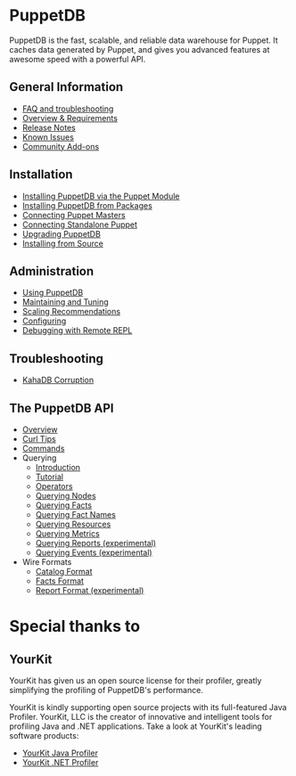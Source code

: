 # PuppetDB

PuppetDB is the fast, scalable, and reliable data warehouse for Puppet. It caches data generated by Puppet, and gives you advanced features at awesome speed with a powerful API.

General Information
-----

* [FAQ and troubleshooting](./documentation/puppetdb-faq.markdown)
* [Overview & Requirements](./documentation/index.markdown)
* [Release Notes](./documentation/release_notes.markdown)
* [Known Issues](./documentation/known_issues.markdown)
* [Community Add-ons](./documentation/community_add_ons.markdown)

Installation
-----

* [Installing PuppetDB via the Puppet Module](./documentation/install_via_module.markdown)
* [Installing PuppetDB from Packages](./documentation/install_from_packages.markdown)
* [Connecting Puppet Masters](./documentation/connect_puppet_master.markdown)
* [Connecting Standalone Puppet](./documentation/connect_puppet_apply.markdown)
* [Upgrading PuppetDB](./documentation/upgrade.markdown)
* [Installing from Source](./documentation/install_from_source.markdown)

Administration
-----

* [Using PuppetDB](./documentation/using.markdown)
* [Maintaining and Tuning](./documentation/maintain_and_tune.markdown)
* [Scaling Recommendations](./documentation/scaling_recommendations.markdown)
* [Configuring](./documentation/configure.markdown)
* [Debugging with Remote REPL](./documentation/repl.markdown)

Troubleshooting
-----

* [KahaDB Corruption](./documentation/trouble_kahadb_corruption.markdown)

The PuppetDB API
-----

* [Overview](./documentation/api/query/index.markdown)
* [Curl Tips](./documentation/api/query/curl.markdown)
* [Commands](./documentation/api/commands.markdown)
* Querying
  * [Introduction](./documentation/api/query/v2/query.markdown)
  * [Tutorial](./documentation/api/query/tutorial.markdown)
  * [Operators](./documentation/api/query/v2/operators.markdown)
  * [Querying Nodes](./documentation/api/query/v2/nodes.markdown)
  * [Querying Facts](./documentation/api/query/v2/facts.markdown)
  * [Querying Fact Names](./documentation/api/query/v2/fact-names.markdown)
  * [Querying Resources](./documentation/api/query/v2/resources.markdown)
  * [Querying Metrics](./documentation/api/query/v2/metrics.markdown)
  * [Querying Reports (experimental)](./documentation/api/query/experimental/report.markdown)
  * [Querying Events (experimental)](./documentation/api/query/experimental/event.markdown)
* Wire Formats
  * [Catalog Format](./documentation/api/wire_format/catalog_format.markdown)
  * [Facts Format](./documentation/api/wire_format/facts_format.markdown)
  * [Report Format (experimental)](./documentation/api/wire_format/report_format.markdown)


# Special thanks to

## YourKit

YourKit has given us an open source license for their profiler, greatly
simplifying the profiling of PuppetDB's performance.

YourKit is kindly supporting open source projects with its full-featured Java
Profiler. YourKit, LLC is the creator of innovative and intelligent tools for
profiling Java and .NET applications. Take a look at YourKit's leading software
products:

* [YourKit Java Profiler](http://www.yourkit.com/java/profiler/index.jsp)
* [YourKit .NET Profiler](http://www.yourkit.com/.net/profiler/index.jsp)

[leiningen]: https://github.com/technomancy/leiningen
